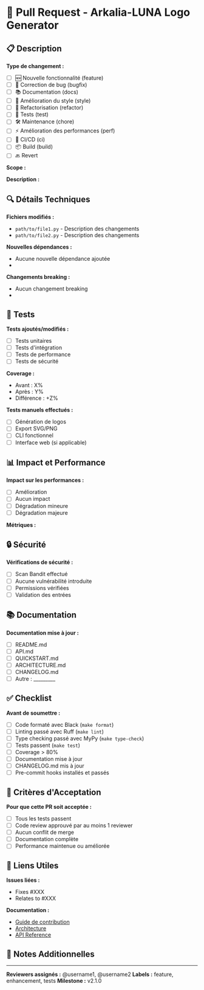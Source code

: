 # 🚀 Pull Request - Arkalia-LUNA Logo Generator

## 📋 Description

**Type de changement :** <!-- Veuillez supprimer les options non pertinentes -->
- [ ] 🆕 Nouvelle fonctionnalité (feature)
- [ ] 🐛 Correction de bug (bugfix)
- [ ] 📚 Documentation (docs)
- [ ] 🎨 Amélioration du style (style)
- [ ] 🔧 Refactorisation (refactor)
- [ ] 🧪 Tests (test)
- [ ] 🛠️ Maintenance (chore)
- [ ] ⚡ Amélioration des performances (perf)
- [ ] 🔄 CI/CD (ci)
- [ ] 📦 Build (build)
- [ ] 🔙 Revert

**Scope :** <!-- Ex: logo, tests, ci, docs, etc. -->

**Description :**
<!-- Décrivez brièvement les changements apportés -->

## 🔍 Détails Techniques

**Fichiers modifiés :**
- `path/to/file1.py` - Description des changements
- `path/to/file2.py` - Description des changements

**Nouvelles dépendances :**
- Aucune nouvelle dépendance ajoutée
- <!-- Liste des nouvelles dépendances si applicable -->

**Changements breaking :**
- Aucun changement breaking
- <!-- Description des changements breaking si applicable -->

## 🧪 Tests

**Tests ajoutés/modifiés :**
- [ ] Tests unitaires
- [ ] Tests d'intégration
- [ ] Tests de performance
- [ ] Tests de sécurité

**Coverage :**
- Avant : X%
- Après : Y%
- Différence : +Z%

**Tests manuels effectués :**
- [ ] Génération de logos
- [ ] Export SVG/PNG
- [ ] CLI fonctionnel
- [ ] Interface web (si applicable)

## 📊 Impact et Performance

**Impact sur les performances :**
- [ ] Amélioration
- [ ] Aucun impact
- [ ] Dégradation mineure
- [ ] Dégradation majeure

**Métriques :**
<!-- Ajoutez des métriques de performance si applicable -->

## 🔒 Sécurité

**Vérifications de sécurité :**
- [ ] Scan Bandit effectué
- [ ] Aucune vulnérabilité introduite
- [ ] Permissions vérifiées
- [ ] Validation des entrées

## 📚 Documentation

**Documentation mise à jour :**
- [ ] README.md
- [ ] API.md
- [ ] QUICKSTART.md
- [ ] ARCHITECTURE.md
- [ ] CHANGELOG.md
- [ ] Autre : _________

## ✅ Checklist

**Avant de soumettre :**
- [ ] Code formaté avec Black (`make format`)
- [ ] Linting passé avec Ruff (`make lint`)
- [ ] Type checking passé avec MyPy (`make type-check`)
- [ ] Tests passent (`make test`)
- [ ] Coverage > 80%
- [ ] Documentation mise à jour
- [ ] CHANGELOG.md mis à jour
- [ ] Pre-commit hooks installés et passés

## 🎯 Critères d'Acceptation

**Pour que cette PR soit acceptée :**
- [ ] Tous les tests passent
- [ ] Code review approuvé par au moins 1 reviewer
- [ ] Aucun conflit de merge
- [ ] Documentation complète
- [ ] Performance maintenue ou améliorée

## 🔗 Liens Utiles

**Issues liées :**
- Fixes #XXX
- Relates to #XXX

**Documentation :**
- [Guide de contribution](docs/CONTRIBUTING.md)
- [Architecture](docs/ARCHITECTURE.md)
- [API Reference](docs/API.md)

## 📝 Notes Additionnelles

<!-- Ajoutez ici toute information supplémentaire pertinente -->

---

**Reviewers assignés :** @username1, @username2
**Labels :** feature, enhancement, tests
**Milestone :** v2.1.0
